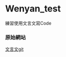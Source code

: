 # Wenyan_test
練習使用文言文寫Code

### 原始網站
[文言文git](https://github.com/wenyan-lang/wenyan/blob/master/README.zh-Hant.md)
